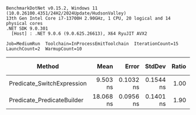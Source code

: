 ```

BenchmarkDotNet v0.15.2, Windows 11 (10.0.26100.4351/24H2/2024Update/HudsonValley)
13th Gen Intel Core i7-13700H 2.90GHz, 1 CPU, 20 logical and 14 physical cores
.NET SDK 9.0.301
  [Host] : .NET 9.0.6 (9.0.625.26613), X64 RyuJIT AVX2

Job=MediumRun  Toolchain=InProcessEmitToolchain  IterationCount=15  
LaunchCount=2  WarmupCount=10  

```
| Method                     | Mean      | Error     | StdDev    | Ratio | RatioSD | Allocated | Alloc Ratio |
|--------------------------- |----------:|----------:|----------:|------:|--------:|----------:|------------:|
| Predicate_SwitchExpression |  9.503 ns | 0.1032 ns | 0.1544 ns |  1.00 |    0.02 |         - |          NA |
| Predicate_PredicateBuilder | 18.068 ns | 0.0956 ns | 0.1401 ns |  1.90 |    0.03 |         - |          NA |
